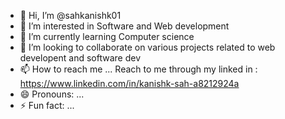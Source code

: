 - 👋 Hi, I’m @sahkanishk01
- 👀 I’m interested in Software and Web development
- 🌱 I’m currently learning Computer science
- 💞️ I’m looking to collaborate on various projects related to web developent and software dev
- 📫 How to reach me ... Reach to me through my linked in : https://www.linkedin.com/in/kanishk-sah-a8212924a
- 😄 Pronouns: ...
- ⚡ Fun fact: ...

<!---
sahkanishk01/sahkanishk01 is a ✨ special ✨ repository because its `README.md` (this file) appears on your GitHub profile.
You can click the Preview link to take a look at your changes.
--->
